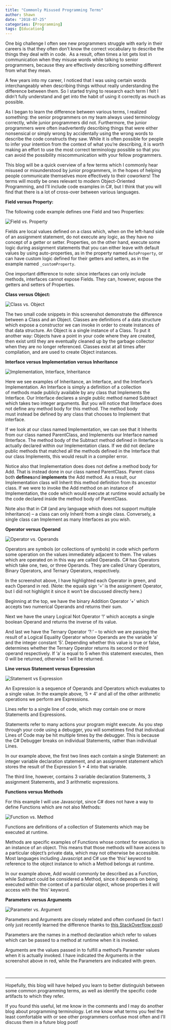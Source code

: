 ```yaml
---
title: "Commonly Misused Programming Terms"
author: Shawn
date: "2018-07-25"
categories: [Programming]
tags: [Education]
---
```


One big challenge I often see new programmers struggle with early in their careers is that they often don’t know the correct vocabulary to describe the things they deal with in code.  As a result, often times a lot gets lost in communication when they misuse words while talking to senior programmers, because they are effectively describing something different from what they mean.

A few years into my career, I noticed that I was using certain words interchangeably when describing things without really understanding the difference between them. So I started trying to research each term I felt I didn’t fully understand and get into the habit of using it correctly as much as possible.

As I began to learn the difference between various terms, I realized something: the senior programmers on my team always used terminology correctly, while junior programmers did not. Furthermore, the junior programmers were often inadvertently describing things that were either nonsensical or simply wrong by accidentally using the wrong words to describe the code constructs they saw. While it is often possible for people to infer your intention from the context of what you’re describing, it is worth making an effort to use the most correct terminology possible so that you can avoid the possibility miscommunication with your fellow programmers.

This blog will be a quick overview of a few terms which I commonly hear misused or misunderstood by junior programmers, in the hopes of helping people communicate themselves more effectively to their coworkers! The terms will mostly be ones relevant to modern Object-Oriented Programming, and I’ll include code examples in C#, but I think that you will find that there is a lot of cross-over between various languages.

**Field versus Property:**

The following code example defines one Field and two Properties:

![Field vs. Property](/content\2018\07\field-vs-property.png)

Fields are local values defined on a class which, when on the left-hand side of an assignment statement, do not execute any logic, as they have no concept of a getter or setter. Properties, on the other hand, execute some logic during assignment statements that you can either leave with default values by using auto-properties, as in the property named `AutoProperty`, or can have custom logic defined for their getters and setters, as in the example named `_customProperty`.

One important difference to note: since interfaces can only include methods, interfaces cannot expose Fields. They can, however, expose the getters and setters of Properties.

**Class versus Object:**

![Class vs. Object](/content\2018\07\class-vs-object.png)

The two small code snippets in this screenshot demonstrate the difference between a Class and an Object. Classes are definitions of a data structure which expose a constructor we can invoke in order to create instances of that data structure. An Object is a single instance of a Class. To put it another way: Objects have a point in your code where they are created, then exist until they are eventually cleaned up by the garbage collector when they are no longer referenced. Classes exist at all times after compilation, and are used to create Object instances.

**Interface versus Implementation versus Inheritance**

![Implementation, Interface, Inheritance](/content\2018\07\implementation-inheritance.png)

Here we see examples of Inheritance, an Interface, and the Interface’s Implementation. An Interface is simply a definition of a collection of methods made publicly available by any class that Implements the Interface. Our Interface declares a single public method named Subtract which takes two integer arguments. But you will notice that IInterface does not define any method body for this method. The method body must instead be defined by any class that chooses to Implement that interface.

If we look at our class named Implementation, we can see that it Inherits from our class named ParentClass, and Implements our Interface named IInterface. The method body of the Subtract method defined in IInterface is actually declared within our Implementation class. If we did not declare public methods that matched all the methods defined in the Interface that our class Implements, this would result in a compiler error.

Notice also that Implementation does does not define a method body for Add. That is instead done in our class named ParentClass. Parent class both **defines**and **implements** the Add method. As a result, our Implementation class will Inherit this method definition from its ancestor class. If we were to invoke the Add method on an instance of Implementation, the code which would execute at runtime would actually be the code declared inside the method body of ParentClass.

Note also that in C# (and any language which does not support multiple Inheritance) – a class can only Inherit from a single class. Conversely, a single class can Implement as many Interfaces as you wish.

**Operator versus Operand**

![Operator vs. Operands](/content\2018\07\operator-operands.png)

Operators are symbols (or collections of symbols) in code which perform some operation on the values immediately adjacent to them. The values which are operated on in this way are called Operands. C# has Operators which take one, two, or three Operands. They are called Unary Operators, Binary Operators, and Ternary Operators, respectively.

In the screenshot above, I have highlighted each Operator in green, and each Operand in red. (Note: the equals sign ‘=’ is the assignment Operator, but I did not highlight it since it won’t be discussed directly here.)

Beginning at the top, we have the binary Addition Operator ‘+’ which accepts two numerical Operands and returns their sum.

Next we have the unary Logical Not Operator ‘!’ which accepts a single boolean Operand and returns the inverse of its value.

And last we have the Ternary Operator ‘?:’ – to which we are passing the result of a Logical Equality Operator whose Operands are the variable ‘a’ and the integer constant ‘5’. Depending whether this value is true or false, determines whether the Ternary Operator returns its second or third operand respectively. If ‘a’ is equal to 5 when this statement executes, then 0 will be returned, otherwise 1 will be returned.

**Line versus Statement versus Expression**

![Statement vs Expression](/content\2018\07\statement-expression.png)

An Expression is a sequence of Operands and Operators which evaluates to a single value. In the example above, ‘5 + 4’ and all of the other arithmetic operations we perform are Expressions.

Lines refer to a single line of code, which may contain one or more Statements and Expressions.

Statements refer to many actions your program might execute. As you step through your code using a debugger, you will sometimes find that individual Lines of Code may be hit multiple times by the debugger. This is because the C# Debugger breaks on individual Statements, rather than individual Lines.

In our example above, the first two lines each contain a single Statement: an integer variable declaration statement, and an assignment statement which stores the result of the Expression 5 + 4 into that variable.

The third line, however, contains 3 variable declaration Statements, 3 assignment Statements, and 3 arithmetic expressions.

**Functions versus Methods**

For this example I will use Javascript, since C# does not have a way to define Functions which are not also Methods:

![Function vs. Method](/content\2018\07\function-vs-method.png)

Functions are definitions of a collection of Statements which may be executed at runtime.

Methods are specific examples of Functions whose context for execution is an instance of an object. This means that those methods will have access to a particular object’s private data, which may not otherwise be accessible. Most languages including Javascript and C# use the ‘this’ keyword to reference to the object instance to which a Method belongs at runtime.

In our example above, Add would commonly be described as a Function, while Subtract could be considered a Method, since it depends on being executed within the context of a particular object, whose properties it will access with the ‘this’ keyword.

**Parameters versus Arguments**

![Parameter vs. Argument](/content\2018\07\parameter-vs-argument.png)

Parameters and Arguments are closely related and often confused (in fact I only just recently learned the difference thanks to [this StackOverflow post](http://stackoverflow.com/a/1663724/1504529 "Thanks, Stack Overflow!"))

Parameters are the names in a method declaration which refer to values which can be passed to a method at runtime when it is invoked.

Arguments are the values passed in to fulfill a method’s Parameter values when it is actually invoked. I have indicated the Arguments in the screenshot above in red, while the Parameters are indicated with green.

 

* * *

Hopefully, this blog will have helped you learn to better distinguish between some common programming terms, as well as identify the specific code artifacts to which they refer.

If you found this useful, let me know in the comments and I may do another blog about programming terminology. Let me know what terms you feel the least comfortable with or see other programmers confuse most often and I’ll discuss them in a future blog post!
